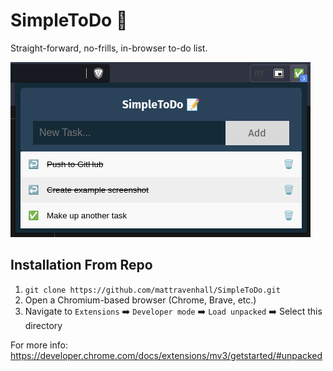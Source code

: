 # SimpleToDo 📝
Straight-forward, no-frills, in-browser to-do list.

![Example Screenshot](screenshot.png)

## Installation From Repo
1. `git clone https://github.com/mattravenhall/SimpleToDo.git`
2. Open a Chromium-based browser (Chrome, Brave, etc.)
3. Navigate to `Extensions` ➡️ `Developer mode` ➡️ `Load unpacked` ➡️ Select this directory

For more info: https://developer.chrome.com/docs/extensions/mv3/getstarted/#unpacked
